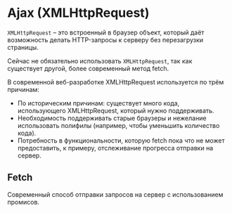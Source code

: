 # Ajax (XMLHttpRequest)

`XMLHttpRequest` – это встроенный в браузер объект, который даёт возможность делать HTTP-запросы к серверу без перезагрузки страницы.

Сейчас не обязательно использовать `XMLHttpRequest`, так как существует другой, более современный метод fetch.

В современной веб-разработке XMLHttpRequest используется по трём причинам:

* По историческим причинам: существует много кода, использующего XMLHttpRequest, который нужно поддерживать.
* Необходимость поддерживать старые браузеры и нежелание использовать полифилы (например, чтобы уменьшить количество кода).
* Потребность в функциональности, которую fetch пока что не может предоставить, к примеру, отслеживание прогресса отправки на сервер.

## Fetch

Современный способ отправки запросов на сервер с использованием промисов.

